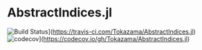 # AbstractIndices.jl

![Build Status](https://travis-ci.com/Tokazama/AbstractIndices.jl.svg?branch=master)](https://travis-ci.com/Tokazama/AbstractIndices.jl)
![codecov](https://codecov.io/gh/Tokazama/AbstractIndices.jl/branch/master/graph/badge.svg)](https://codecov.io/gh/Tokazama/AbstractIndices.jl)

